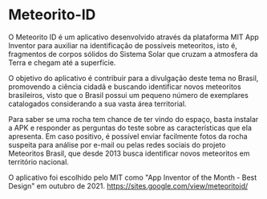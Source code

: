 # Meteorito-ID

O Meteorito ID é um aplicativo desenvolvido através da plataforma MIT App Inventor para auxiliar na identificação de possíveis meteoritos, isto é, fragmentos de corpos sólidos do Sistema Solar que cruzam a atmosfera da Terra e chegam até a superfície.

O objetivo do aplicativo é contribuir para a divulgação deste tema no Brasil, promovendo a ciência cidadã e buscando identificar novos meteoritos brasileiros, visto que o Brasil possui um pequeno número de exemplares catalogados considerando a sua vasta área territorial. 

Para saber se uma rocha tem chance de ter vindo do espaço, basta instalar a APK e responder as perguntas do teste sobre as características que ela apresenta. Em caso positivo, é possível enviar facilmente fotos da rocha suspeita para análise por e-mail ou pelas redes sociais do projeto Meteoritos Brasil, que desde 2013 busca identificar novos meteoritos em território nacional. 

O aplicativo foi escolhido pelo MIT como "App Inventor of the Month - Best Design" em outubro de 2021. 
https://sites.google.com/view/meteoritoid/
